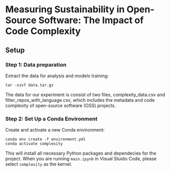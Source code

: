# Measuring Sustainability in Open-Source Software: The Impact of Code Complexity

## Setup
### Step 1: Data preparation
Extract the data for analysis and models training:
```
tar -xzvf data.tar.gz
```

The data for our experiment is consist of two files, complexity_data.csv and filter_repos_with_language.csv, which includes the metadata and code complexity of open-source software (OSS) projects.

### Step 2: Set Up a Conda Environment
Create and activate a new Conda environment:
```
conda env create -f environment.yml
conda activate complexity
```
This will install all necessary Python packages and dependecies for the project.
When you are running `main.ipynb` in Visual Stuido Code, please select `complexity` as the kernel.



